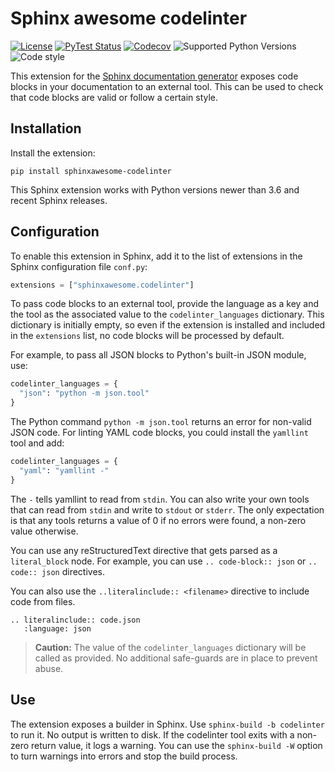 # Sphinx awesome codelinter

[![License](https://img.shields.io/github/license/kai687/sphinxawesome-codelinter?color=blue&style=for-the-badge)](https://github.com/kai687/sphinxawesome-codelinter/blob/master/LICENSE)
[![PyTest Status](https://img.shields.io/github/workflow/status/kai687/sphinxawesome-codelinter/Run%20unit%20tests%20against%20different%20versions%20of%20Python?label=tests&style=for-the-badge)](https://github.com/kai687/sphinxawesome-codelinter/actions?query=workflow%3A%22Run+unit+tests%22)
[![Codecov](https://img.shields.io/codecov/c/gh/kai687/sphinxawesome-codelinter?style=for-the-badge)](https://codecov.io/gh/kai687/sphinxawesome-codelinter)
![Supported Python Versions](https://img.shields.io/pypi/pyversions/sphinxawesome-codelinter?style=for-the-badge)
![Code style](https://img.shields.io/badge/Code%20Style-Black-000000?style=for-the-badge)

This extension for the [Sphinx documentation generator](https://www.sphinx-doc.org) exposes code blocks in your documentation to an external tool.
This can be used to check that code blocks are valid or follow a certain style.

## Installation

Install the extension:

```console
pip install sphinxawesome-codelinter
```

This Sphinx extension works with Python versions newer than 3.6 and recent Sphinx releases.

## Configuration

To enable this extension in Sphinx, add it to the list of extensions in the Sphinx
configuration file `conf.py`:

```python
extensions = ["sphinxawesome.codelinter"]
```

To pass code blocks to an external tool, provide the language as a key and the tool as
the associated value to the `codelinter_languages` dictionary. This dictionary is
initially empty, so even if the extension is installed and included in the `extensions`
list, no code blocks will be processed by default.

For example, to pass all JSON blocks to Python's built-in JSON module, use:

```python
codelinter_languages = {
  "json": "python -m json.tool"
}
```

The Python command `python -m json.tool` returns an error for non-valid JSON code.
For linting YAML code blocks, you could install the `yamllint` tool and add:

```python
codelinter_languages = {
  "yaml": "yamllint -"
}
```

The `-` tells yamllint to read from `stdin`. You can also write your own tools that can
read from `stdin` and write to `stdout` or `stderr`. The only expectation is that any
tools returns a value of 0 if no errors were found, a non-zero value otherwise.

You can use any reStructuredText directive that gets parsed as a `literal_block` node.
For example, you can use `.. code-block:: json` or `.. code:: json` directives.

You can also use the `..literalinclude:: <filename>` directive to include code from
files.

```
.. literalinclude:: code.json
   :language: json
```

> **Caution:** The value of the `codelinter_languages` dictionary will be called as
> provided. No additional safe-guards are in place to prevent abuse.

## Use

The extension exposes a builder in Sphinx. Use `sphinx-build -b codelinter` to run it.
No output is written to disk.
If the codelinter tool exits with a non-zero return value, it logs a warning.
You can use the `sphinx-build -W` option to turn warnings into errors and stop the build process.
